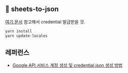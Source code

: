 ## 📝 sheets-to-json

[여기 문서](https://medium.com/@a.marenkov/how-to-get-credentials-for-google-sheets-456b7e88c430) 참고해서 credential 발급받을 것.

```bash
yarn install
yarn update-locales
```

## 레퍼런스
- [Google API 서비스 계정 생성 및 credential.json 생성 방법](https://medium.com/@a.marenkov/how-to-get-credentials-for-google-sheets-456b7e88c430)
